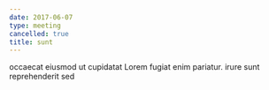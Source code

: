 ```yaml
---
date: 2017-06-07
type: meeting
cancelled: true
title: sunt
---
```

occaecat eiusmod ut cupidatat Lorem fugiat enim pariatur. irure sunt reprehenderit sed